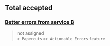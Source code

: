 ## Total accepted
  
###  [Better errors from service B](https://github.com/bryanmacfarlane/sample-reports/issues/16)  
> not assigned  
  `> Papercuts` `>> Actionable Errors` `feature`